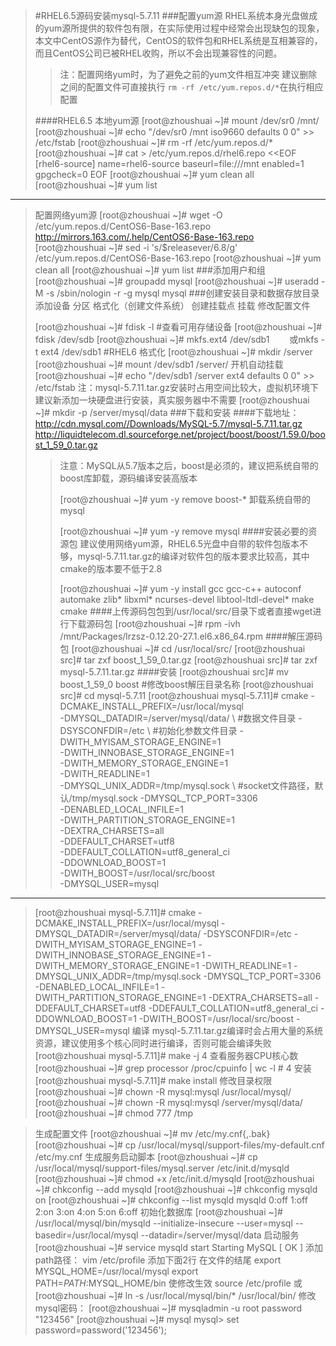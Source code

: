 >#RHEL6.5源码安装mysql-5.7.11
>###配置yum源
>RHEL系统本身光盘做成的yum源所提供的软件包有限，在实际使用过程中经常会出现缺包的现象，本文中CentOS源作为替代，CentOS的软件包和RHEL系统是互相兼容的，而且CentOS公司已被RHEL收购，所以不会出现兼容性的问题。
>>注：配置网络yum时，为了避免之前的yum文件相互冲突
>>建议删除之间的配置文件可直接执行 `rm -rf /etc/yum.repos.d/*`在执行相应配置
>
>####RHEL6.5
>	 本地yum源
>     [root@zhoushuai ~]# mount /dev/sr0  /mnt/
>     [root@zhoushuai ~]# echo "/dev/sr0 /mnt iso9660 defaults 0 0" >> /etc/fstab
>     [root@zhoushuai ~]# rm -rf /etc/yum.repos.d/*
>     [root@zhoushuai ~]# cat > /etc/yum.repos.d/rhel6.repo <<EOF
>     [rhel6-source]
>     name=rhel6-source
>     baseurl=file:///mnt
>     enabled=1
>     gpgcheck=0
>     EOF
>     [root@zhoushuai ~]# yum clean all
>     [root@zhoushuai ~]# yum list
_________________________________________________________________________
>	 配置网络yum源
>	  [root@zhoushuai ~]# wget -O /etc/yum.repos.d/CentOS6-Base-163.repo http://mirrors.163.com/.help/CentOS6-Base-163.repo
	 [root@zhoushuai ~]# sed -i 's/$releasever/6.8/g' /etc/yum.repos.d/CentOS6-Base-163.repo
	 [root@zhoushuai ~]# yum clean all
	 [root@zhoushuai ~]# yum list
>###添加用户和组
>	 [root@zhoushuai ~]# groupadd mysql
>	 [root@zhoushuai ~]# useradd -M -s /sbin/nologin -r -g mysql mysql
>###创建安装目录和数据存放目录
>添加设备  分区  格式化（创建文件系统）  创建挂载点   挂载    修改配置文件
>
>	 [root@zhoushuai ~]# fdisk -l		#查看可用存储设备
>	 [root@zhoushuai ~]# fdisk /dev/sdb
>	 [root@zhoushuai ~]# mkfs.ext4 /dev/sdb1　　	或mkfs -t ext4 /dev/sdb1	#RHEL6 格式化
>	 [root@zhoushuai ~]# mkdir /server
>	 [root@zhoushuai ~]# mount /dev/sdb1 /server/
>	 开机自动挂载
>	 [root@zhoushuai ~]# echo "/dev/sdb1 /server ext4 defaults 0 0"  >> /etc/fstab
>	 注：mysql-5.7.11.tar.gz安装时占用空间比较大，虚拟机环境下建议新添加一块硬盘进行安装，真实服务器中不需要
>	 [root@zhoushuai ~]# mkdir -p /server/mysql/data
>###下载和安装
>####下载地址：
http://cdn.mysql.com//Downloads/MySQL-5.7/mysql-5.7.11.tar.gz
http://liquidtelecom.dl.sourceforge.net/project/boost/boost/1.59.0/boost_1_59_0.tar.gz
>>注意：MySQL从5.7版本之后，boost是必须的，建议把系统自带的boost库卸载，源码编译安装高版本
>>
>>	 [root@zhoushuai ~]# yum -y remove boost-*
>>卸载系统自带的mysql
>>
>>	 [root@zhoushuai ~]# yum -y remove mysql
>>####安装必要的资源包
>>建议使用网络yum源，RHEL6.5光盘中自带的软件包版本不够，mysql-5.7.11.tar.gz的编译对软件包的版本要求比较高，其中cmake的版本要不低于2.8
>>
>>	 [root@zhoushuai ~]# yum -y install gcc gcc-c++ autoconf automake zlib* libxml* ncurses-devel libtool-ltdl-devel* make cmake
>####上传源码包包到/usr/local/src/目录下或者直接wget进行下载源码包
>	 [root@zhoushuai ~]# rpm -ivh /mnt/Packages/lrzsz-0.12.20-27.1.el6.x86_64.rpm
>####解压源码包
>	 [root@zhoushuai ~]# cd /usr/local/src/
>	 [root@zhoushuai src]# tar zxf boost_1_59_0.tar.gz
>	 [root@zhoushuai src]# tar zxf mysql-5.7.11.tar.gz
>####安装
>	 [root@zhoushuai src]# mv boost_1_59_0 boost    #修改boost解压目录名称
>	 [root@zhoushuai src]# cd mysql-5.7.11
>	 [root@zhoushuai mysql-5.7.11]# cmake -DCMAKE_INSTALL_PREFIX=/usr/local/mysql \
>	 -DMYSQL_DATADIR=/server/mysql/data/ \ #数据文件目录
>	 -DSYSCONFDIR=/etc \ #初始化参数文件目录
>	 -DWITH_MYISAM_STORAGE_ENGINE=1 \
>	 -DWITH_INNOBASE_STORAGE_ENGINE=1 \
>	 -DWITH_MEMORY_STORAGE_ENGINE=1 \
>	 -DWITH_READLINE=1 \
>	 -DMYSQL_UNIX_ADDR=/tmp/mysql.sock \ #socket文件路径，默认/tmp/mysql.sock
>	 -DMYSQL_TCP_PORT=3306 \
>	 -DENABLED_LOCAL_INFILE=1 \
>	 -DWITH_PARTITION_STORAGE_ENGINE=1 \
>	 -DEXTRA_CHARSETS=all \
>	 -DDEFAULT_CHARSET=utf8 \
>	 -DDEFAULT_COLLATION=utf8_general_ci \
>	 -DDOWNLOAD_BOOST=1 \
>	 -DWITH_BOOST=/usr/local/src/boost \
>	 -DMYSQL_USER=mysql
___________________________________________________
>	 [root@zhoushuai mysql-5.7.11]# cmake -DCMAKE_INSTALL_PREFIX=/usr/local/mysql  -DMYSQL_DATADIR=/server/mysql/data/  -DSYSCONFDIR=/etc -DWITH_MYISAM_STORAGE_ENGINE=1  -DWITH_INNOBASE_STORAGE_ENGINE=1  -DWITH_MEMORY_STORAGE_ENGINE=1  -DWITH_READLINE=1  -DMYSQL_UNIX_ADDR=/tmp/mysql.sock  -DMYSQL_TCP_PORT=3306  -DENABLED_LOCAL_INFILE=1  -DWITH_PARTITION_STORAGE_ENGINE=1 -DEXTRA_CHARSETS=all  -DDEFAULT_CHARSET=utf8  -DDEFAULT_COLLATION=utf8_general_ci  -DDOWNLOAD_BOOST=1 -DWITH_BOOST=/usr/local/src/boost -DMYSQL_USER=mysql
>	 编译
>	 mysql-5.7.11.tar.gz编译时会占用大量的系统资源，建议使用多个核心同时进行编译，否则可能会编译失败
>	 [root@zhoushuai mysql-5.7.11]# make -j 4
>	 查看服务器CPU核心数
>	 [root@zhoushuai ~]# grep processor /proc/cpuinfo | wc -l # 4
>	 安装
>	 [root@zhoushuai mysql-5.7.11]# make install
>	 修改目录权限
>	 [root@zhoushuai ~]# chown -R mysql:mysql /usr/local/mysql/
>	 [root@zhoushuai ~]# chown -R mysql:mysql /server/mysql/data/
>	 [root@zhoushuai ~]# chmod 777 /tmp

>	 生成配置文件
>	 [root@zhoushuai ~]# mv /etc/my.cnf{,.bak}
>	 [root@zhoushuai ~]# cp /usr/local/mysql/support-files/my-default.cnf  /etc/my.cnf
>	 生成服务启动脚本
>	 [root@zhoushuai ~]# cp /usr/local/mysql/support-files/mysql.server /etc/init.d/mysqld
>	 [root@zhoushuai ~]# chmod +x /etc/init.d/mysqld
>	 [root@zhoushuai ~]# chkconfig --add mysqld
>	 [root@zhoushuai ~]# chkconfig mysqld on
>	 [root@zhoushuai ~]# chkconfig --list mysqld
>	 mysqld         	0:off	1:off	2:on	3:on	4:on	5:on	6:off
>	 初始化数据库
>	 [root@zhoushuai ~]# /usr/local/mysql/bin/mysqld --initialize-insecure --user=mysql --basedir=/usr/local/mysql --datadir=/server/mysql/data
>	 启动服务
>	 [root@zhoushuai ~]# service mysqld start
>	 Starting MySQL                                             [  OK  ]
>	 添加path路径： vim /etc/profile 添加下面2行 在文件的结尾
>	 export MYSQL_HOME=/usr/local/mysql
>	 export PATH=$PATH:$MYSQL_HOME/bin
>	 使修改生效
>	 source /etc/profile
>	 或
>	 [root@zhoushuai ~]# ln -s /usr/local/mysql/bin/* /usr/local/bin/
>	 修改mysql密码：
>	 [root@zhoushuai ~]# mysqladmin -u root password "123456"
>	 [root@zhoushuai ~]# mysql
>	 mysql> set password=password('123456');
>




